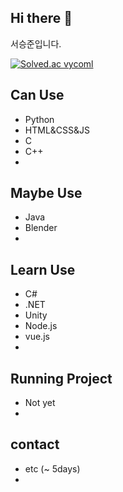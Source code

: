 ## Hi there 👋
서승준입니다.

[![Solved.ac
vycoml](http://mazassumnida.wtf/api/mini/generate_badge?boj=vycoml)](https://solved.ac/vycoml)

## Can Use
- Python
- HTML&CSS&JS
- C
- C++
- 

## Maybe Use
- Java
- Blender
- 

## Learn Use
- C#
- .NET
- Unity
- Node.js
- vue.js
- 

## Running Project
- Not yet
- 

## contact
- etc (~ 5days)
- 
